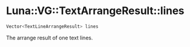 # Luna::VG::TextArrangeResult::lines

```c++
Vector<TextLineArrangeResult> lines
```

The arrange result of one text lines. 

